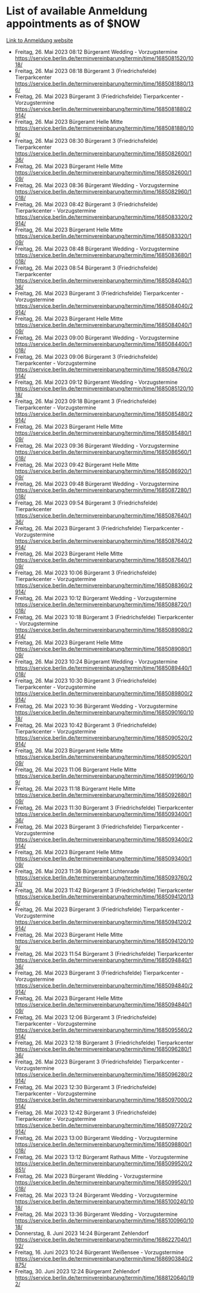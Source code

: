# List of available Anmeldung appointments as of $NOW
[Link to Anmeldung website](https://service.berlin.de/terminvereinbarung/termin/tag.php?termin=1&anliegen[]=120686&dienstleisterlist=122210,122217,327316,122219,327312,122227,327314,122231,327346,122243,327348,122254,122252,329742,122260,329745,122262,329748,122271,327278,122273,327274,122277,327276,330436,122280,327294,122282,327290,122284,327292,122291,327270,122285,327266,122286,327264,122296,327268,150230,329760,122297,327286,122294,327284,122312,329763,122314,329775,122304,327330,122311,327334,122309,327332,317869,122281,327352,122279,329772,122283,122276,327324,122274,327326,122267,329766,122246,327318,122251,327320,122257,327322,122208,327298,122226,327300&herkunft=http%3A%2F%2Fservice.berlin.de%2Fdienstleistung%2F120686%2F)
- Freitag, 26. Mai 2023 08:12 Bürgeramt Wedding - Vorzugstermine https://service.berlin.de/terminvereinbarung/termin/time/1685081520/1018/
- Freitag, 26. Mai 2023 08:18 Bürgeramt 3 (Friedrichsfelde) Tierparkcenter https://service.berlin.de/terminvereinbarung/termin/time/1685081880/136/
- Freitag, 26. Mai 2023  Bürgeramt 3 (Friedrichsfelde) Tierparkcenter - Vorzugstermine https://service.berlin.de/terminvereinbarung/termin/time/1685081880/2914/
- Freitag, 26. Mai 2023  Bürgeramt Helle Mitte https://service.berlin.de/terminvereinbarung/termin/time/1685081880/109/
- Freitag, 26. Mai 2023 08:30 Bürgeramt 3 (Friedrichsfelde) Tierparkcenter https://service.berlin.de/terminvereinbarung/termin/time/1685082600/136/
- Freitag, 26. Mai 2023  Bürgeramt Helle Mitte https://service.berlin.de/terminvereinbarung/termin/time/1685082600/109/
- Freitag, 26. Mai 2023 08:36 Bürgeramt Wedding - Vorzugstermine https://service.berlin.de/terminvereinbarung/termin/time/1685082960/1018/
- Freitag, 26. Mai 2023 08:42 Bürgeramt 3 (Friedrichsfelde) Tierparkcenter - Vorzugstermine https://service.berlin.de/terminvereinbarung/termin/time/1685083320/2914/
- Freitag, 26. Mai 2023  Bürgeramt Helle Mitte https://service.berlin.de/terminvereinbarung/termin/time/1685083320/109/
- Freitag, 26. Mai 2023 08:48 Bürgeramt Wedding - Vorzugstermine https://service.berlin.de/terminvereinbarung/termin/time/1685083680/1018/
- Freitag, 26. Mai 2023 08:54 Bürgeramt 3 (Friedrichsfelde) Tierparkcenter https://service.berlin.de/terminvereinbarung/termin/time/1685084040/136/
- Freitag, 26. Mai 2023  Bürgeramt 3 (Friedrichsfelde) Tierparkcenter - Vorzugstermine https://service.berlin.de/terminvereinbarung/termin/time/1685084040/2914/
- Freitag, 26. Mai 2023  Bürgeramt Helle Mitte https://service.berlin.de/terminvereinbarung/termin/time/1685084040/109/
- Freitag, 26. Mai 2023 09:00 Bürgeramt Wedding - Vorzugstermine https://service.berlin.de/terminvereinbarung/termin/time/1685084400/1018/
- Freitag, 26. Mai 2023 09:06 Bürgeramt 3 (Friedrichsfelde) Tierparkcenter - Vorzugstermine https://service.berlin.de/terminvereinbarung/termin/time/1685084760/2914/
- Freitag, 26. Mai 2023 09:12 Bürgeramt Wedding - Vorzugstermine https://service.berlin.de/terminvereinbarung/termin/time/1685085120/1018/
- Freitag, 26. Mai 2023 09:18 Bürgeramt 3 (Friedrichsfelde) Tierparkcenter - Vorzugstermine https://service.berlin.de/terminvereinbarung/termin/time/1685085480/2914/
- Freitag, 26. Mai 2023  Bürgeramt Helle Mitte https://service.berlin.de/terminvereinbarung/termin/time/1685085480/109/
- Freitag, 26. Mai 2023 09:36 Bürgeramt Wedding - Vorzugstermine https://service.berlin.de/terminvereinbarung/termin/time/1685086560/1018/
- Freitag, 26. Mai 2023 09:42 Bürgeramt Helle Mitte https://service.berlin.de/terminvereinbarung/termin/time/1685086920/109/
- Freitag, 26. Mai 2023 09:48 Bürgeramt Wedding - Vorzugstermine https://service.berlin.de/terminvereinbarung/termin/time/1685087280/1018/
- Freitag, 26. Mai 2023 09:54 Bürgeramt 3 (Friedrichsfelde) Tierparkcenter https://service.berlin.de/terminvereinbarung/termin/time/1685087640/136/
- Freitag, 26. Mai 2023  Bürgeramt 3 (Friedrichsfelde) Tierparkcenter - Vorzugstermine https://service.berlin.de/terminvereinbarung/termin/time/1685087640/2914/
- Freitag, 26. Mai 2023  Bürgeramt Helle Mitte https://service.berlin.de/terminvereinbarung/termin/time/1685087640/109/
- Freitag, 26. Mai 2023 10:06 Bürgeramt 3 (Friedrichsfelde) Tierparkcenter - Vorzugstermine https://service.berlin.de/terminvereinbarung/termin/time/1685088360/2914/
- Freitag, 26. Mai 2023 10:12 Bürgeramt Wedding - Vorzugstermine https://service.berlin.de/terminvereinbarung/termin/time/1685088720/1018/
- Freitag, 26. Mai 2023 10:18 Bürgeramt 3 (Friedrichsfelde) Tierparkcenter - Vorzugstermine https://service.berlin.de/terminvereinbarung/termin/time/1685089080/2914/
- Freitag, 26. Mai 2023  Bürgeramt Helle Mitte https://service.berlin.de/terminvereinbarung/termin/time/1685089080/109/
- Freitag, 26. Mai 2023 10:24 Bürgeramt Wedding - Vorzugstermine https://service.berlin.de/terminvereinbarung/termin/time/1685089440/1018/
- Freitag, 26. Mai 2023 10:30 Bürgeramt 3 (Friedrichsfelde) Tierparkcenter - Vorzugstermine https://service.berlin.de/terminvereinbarung/termin/time/1685089800/2914/
- Freitag, 26. Mai 2023 10:36 Bürgeramt Wedding - Vorzugstermine https://service.berlin.de/terminvereinbarung/termin/time/1685090160/1018/
- Freitag, 26. Mai 2023 10:42 Bürgeramt 3 (Friedrichsfelde) Tierparkcenter - Vorzugstermine https://service.berlin.de/terminvereinbarung/termin/time/1685090520/2914/
- Freitag, 26. Mai 2023  Bürgeramt Helle Mitte https://service.berlin.de/terminvereinbarung/termin/time/1685090520/109/
- Freitag, 26. Mai 2023 11:06 Bürgeramt Helle Mitte https://service.berlin.de/terminvereinbarung/termin/time/1685091960/109/
- Freitag, 26. Mai 2023 11:18 Bürgeramt Helle Mitte https://service.berlin.de/terminvereinbarung/termin/time/1685092680/109/
- Freitag, 26. Mai 2023 11:30 Bürgeramt 3 (Friedrichsfelde) Tierparkcenter https://service.berlin.de/terminvereinbarung/termin/time/1685093400/136/
- Freitag, 26. Mai 2023  Bürgeramt 3 (Friedrichsfelde) Tierparkcenter - Vorzugstermine https://service.berlin.de/terminvereinbarung/termin/time/1685093400/2914/
- Freitag, 26. Mai 2023  Bürgeramt Helle Mitte https://service.berlin.de/terminvereinbarung/termin/time/1685093400/109/
- Freitag, 26. Mai 2023 11:36 Bürgeramt Lichtenrade https://service.berlin.de/terminvereinbarung/termin/time/1685093760/231/
- Freitag, 26. Mai 2023 11:42 Bürgeramt 3 (Friedrichsfelde) Tierparkcenter https://service.berlin.de/terminvereinbarung/termin/time/1685094120/136/
- Freitag, 26. Mai 2023  Bürgeramt 3 (Friedrichsfelde) Tierparkcenter - Vorzugstermine https://service.berlin.de/terminvereinbarung/termin/time/1685094120/2914/
- Freitag, 26. Mai 2023  Bürgeramt Helle Mitte https://service.berlin.de/terminvereinbarung/termin/time/1685094120/109/
- Freitag, 26. Mai 2023 11:54 Bürgeramt 3 (Friedrichsfelde) Tierparkcenter https://service.berlin.de/terminvereinbarung/termin/time/1685094840/136/
- Freitag, 26. Mai 2023  Bürgeramt 3 (Friedrichsfelde) Tierparkcenter - Vorzugstermine https://service.berlin.de/terminvereinbarung/termin/time/1685094840/2914/
- Freitag, 26. Mai 2023  Bürgeramt Helle Mitte https://service.berlin.de/terminvereinbarung/termin/time/1685094840/109/
- Freitag, 26. Mai 2023 12:06 Bürgeramt 3 (Friedrichsfelde) Tierparkcenter - Vorzugstermine https://service.berlin.de/terminvereinbarung/termin/time/1685095560/2914/
- Freitag, 26. Mai 2023 12:18 Bürgeramt 3 (Friedrichsfelde) Tierparkcenter https://service.berlin.de/terminvereinbarung/termin/time/1685096280/136/
- Freitag, 26. Mai 2023  Bürgeramt 3 (Friedrichsfelde) Tierparkcenter - Vorzugstermine https://service.berlin.de/terminvereinbarung/termin/time/1685096280/2914/
- Freitag, 26. Mai 2023 12:30 Bürgeramt 3 (Friedrichsfelde) Tierparkcenter - Vorzugstermine https://service.berlin.de/terminvereinbarung/termin/time/1685097000/2914/
- Freitag, 26. Mai 2023 12:42 Bürgeramt 3 (Friedrichsfelde) Tierparkcenter - Vorzugstermine https://service.berlin.de/terminvereinbarung/termin/time/1685097720/2914/
- Freitag, 26. Mai 2023 13:00 Bürgeramt Wedding - Vorzugstermine https://service.berlin.de/terminvereinbarung/termin/time/1685098800/1018/
- Freitag, 26. Mai 2023 13:12 Bürgeramt Rathaus Mitte - Vorzugstermine https://service.berlin.de/terminvereinbarung/termin/time/1685099520/2851/
- Freitag, 26. Mai 2023  Bürgeramt Wedding - Vorzugstermine https://service.berlin.de/terminvereinbarung/termin/time/1685099520/1018/
- Freitag, 26. Mai 2023 13:24 Bürgeramt Wedding - Vorzugstermine https://service.berlin.de/terminvereinbarung/termin/time/1685100240/1018/
- Freitag, 26. Mai 2023 13:36 Bürgeramt Wedding - Vorzugstermine https://service.berlin.de/terminvereinbarung/termin/time/1685100960/1018/
- Donnerstag, 8. Juni 2023 14:24 Bürgeramt Zehlendorf https://service.berlin.de/terminvereinbarung/termin/time/1686227040/192/
- Freitag, 16. Juni 2023 10:24 Bürgeramt Weißensee - Vorzugstermine https://service.berlin.de/terminvereinbarung/termin/time/1686903840/2875/
- Freitag, 30. Juni 2023 12:24 Bürgeramt Zehlendorf https://service.berlin.de/terminvereinbarung/termin/time/1688120640/192/
